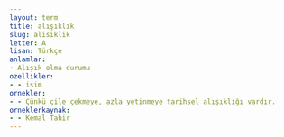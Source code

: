 ```yaml
---
layout: term
title: alışıklık
slug: alisiklik
letter: A
lisan: Türkçe
anlamlar:
- Alışık olma durumu
ozellikler:
- - isim
ornekler:
- - Çünkü çile çekmeye, azla yetinmeye tarihsel alışıklığı vardır.
orneklerkaynak:
- - Kemal Tahir
---
```

